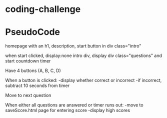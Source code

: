 # coding-challenge


# PseudoCode


homepage with an h1, description, start button in div class="intro"

when start clicked, display:none intro div,  display div class="questions" and start countdown timer

Have 4 buttons (A, B, C, D)

When a button is clicked:
-display whether correct or incorrect
-if incorrect, subtract 10 seconds from timer

Move to next question

When either all questions are answered or timer runs out:
-move to saveScore.html page for entering score
-display high scores